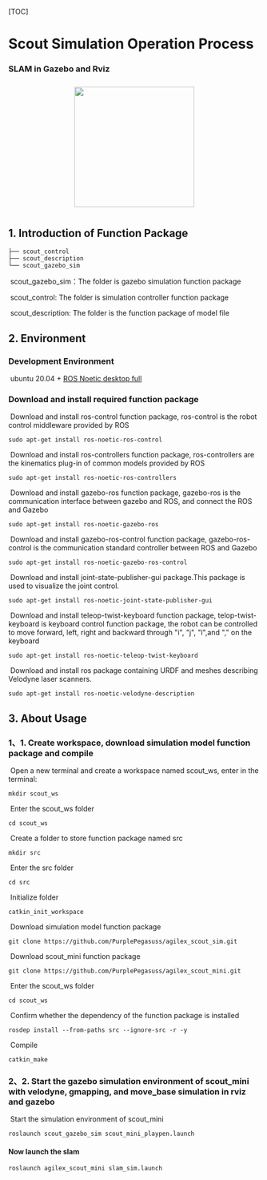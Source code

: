 [TOC]

# Scout Simulation Operation Process

### SLAM in Gazebo and Rviz
<p align = "center">
  <img src = "clip/Gazebo_sim_edited.gif" height = "240px" style="margin:10px 10px">
</p>

## 1.	Introduction of Function Package

```
├── scout_control
├── scout_description
└── scout_gazebo_sim
```

​	scout_gazebo_sim：The folder is gazebo simulation function package

​	scout_control: The folder is simulation controller function package

​	scout_description: The folder is the function package of model file

## 2.	Environment

### Development Environment

​	ubuntu 20.04 + [ROS Noetic desktop full](http://wiki.ros.org/noetic/Installation/Ubuntu)

### Download and install required function package

​	Download and install ros-control function package, ros-control is the robot control middleware provided by ROS

```
sudo apt-get install ros-noetic-ros-control
```

​	Download and install ros-controllers function package, ros-controllers are the kinematics plug-in of common models provided by ROS

```
sudo apt-get install ros-noetic-ros-controllers
```

​	Download and install gazebo-ros function package, gazebo-ros is the communication interface between gazebo and ROS, and connect the ROS and Gazebo

```
sudo apt-get install ros-noetic-gazebo-ros
```

​	Download and install gazebo-ros-control function package, gazebo-ros-control is the communication standard controller between ROS and Gazebo

```
sudo apt-get install ros-noetic-gazebo-ros-control
```

​	Download and install joint-state-publisher-gui package.This package is used to visualize the joint control.

```
sudo apt-get install ros-noetic-joint-state-publisher-gui 
```

​	Download and install teleop-twist-keyboard function package, telop-twist-keyboard is keyboard control function package, the robot can be controlled to move forward, left, right and backward through "i", "j", "l",and "," on the keyboard

```
sudo apt-get install ros-noetic-teleop-twist-keyboard 
```

​	Download and install ros package containing URDF and meshes describing Velodyne laser scanners.

```
sudo apt-get install ros-noetic-velodyne-description
```


## 3.	About Usage

### 1、1.	Create workspace, download simulation model function package and compile

​		Open a new terminal and create a workspace named scout_ws, enter in the terminal:

```
mkdir scout_ws
```

​		Enter the scout_ws folder

```
cd scout_ws
```

​		Create a folder to store function package named src

```
mkdir src
```

​		Enter the src folder

```
cd src
```

​		Initialize folder

```
catkin_init_workspace
```

​		Download simulation model function package

```
git clone https://github.com/PurplePegasuss/agilex_scout_sim.git
```
​		Download scout_mini function package

```
git clone https://github.com/PurplePegasuss/agilex_scout_mini.git
```
​		Enter the scout_ws folder

```
cd scout_ws
```

​		Confirm whether the dependency of the function package is installed
```
rosdep install --from-paths src --ignore-src -r -y 
```

​		Compile

```
catkin_make
```

### 2、2.	Start the gazebo simulation environment of scout_mini with velodyne, gmapping, and move_base simulation in rviz and gazebo

​	Start the simulation environment of scout_mini

```
roslaunch scout_gazebo_sim scout_mini_playpen.launch
```

#### Now launch the slam

```
roslaunch agilex_scout_mini slam_sim.launch
```


